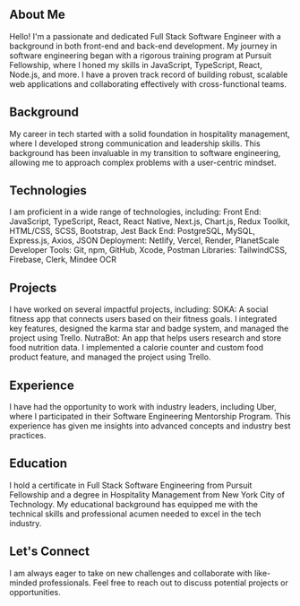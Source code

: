 ## About Me ##
Hello! I'm a passionate and dedicated Full Stack Software Engineer with a  background in both front-end and back-end development. My journey in software engineering began with a rigorous training program at Pursuit Fellowship, where I honed my skills in JavaScript, TypeScript, React, Node.js, and more. I have a proven track record of building robust, scalable web applications and collaborating effectively with cross-functional teams.

## Background ##
My career in tech started with a solid foundation in hospitality management, where I developed strong communication and leadership skills. This background has been invaluable in my transition to software engineering, allowing me to approach complex problems with a user-centric mindset.

## Technologies ##
I am proficient in a wide range of technologies, including:
Front End: JavaScript, TypeScript, React, React Native, Next.js, Chart.js, Redux Toolkit, HTML/CSS, SCSS, Bootstrap, Jest
Back End: PostgreSQL, MySQL, Express.js, Axios, JSON
Deployment: Netlify, Vercel, Render, PlanetScale
Developer Tools: Git, npm, GitHub, Xcode, Postman
Libraries: TailwindCSS, Firebase, Clerk, Mindee OCR

## Projects ####
I have worked on several impactful projects, including:
SOKA: A social fitness app that connects users based on their fitness goals. I integrated key features, designed the karma star and badge system, and managed the project using Trello.
NutraBot: An app that helps users research and store food nutrition data. I implemented a calorie counter and custom food product feature, and managed the project using Trello.

## Experience ##
I have had the opportunity to work with industry leaders, including Uber, where I participated in their Software Engineering Mentorship Program. This experience has given me insights into advanced concepts and industry best practices.

## Education ##
I hold a certificate in Full Stack Software Engineering from Pursuit Fellowship and a degree in Hospitality Management from New York City of Technology. My educational background has equipped me with the technical skills and professional acumen needed to excel in the tech industry.

## Let's Connect ##
I am always eager to take on new challenges and collaborate with like-minded professionals. Feel free to reach out to discuss potential projects or opportunities.
